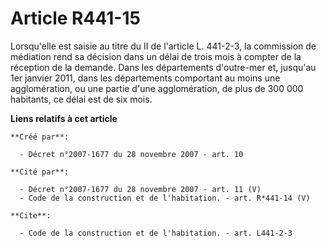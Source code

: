 # Article R441-15

Lorsqu'elle est saisie au titre du II de l'article L. 441-2-3, la commission de médiation rend sa décision dans un délai de
trois mois à compter de la réception de la demande. Dans les départements d'outre-mer et, jusqu'au 1er janvier 2011, dans les
départements comportant au moins une agglomération, ou une partie d'une agglomération, de plus de 300 000 habitants, ce délai
est de six mois.

**Liens relatifs à cet article**

	**Créé par**:

	  - Décret n°2007-1677 du 28 novembre 2007 - art. 10

	**Cité par**:

	  - Décret n°2007-1677 du 28 novembre 2007 - art. 11 (V)
	  - Code de la construction et de l'habitation. - art. R*441-14 (V)

	**Cite**:

	  - Code de la construction et de l'habitation. - art. L441-2-3
